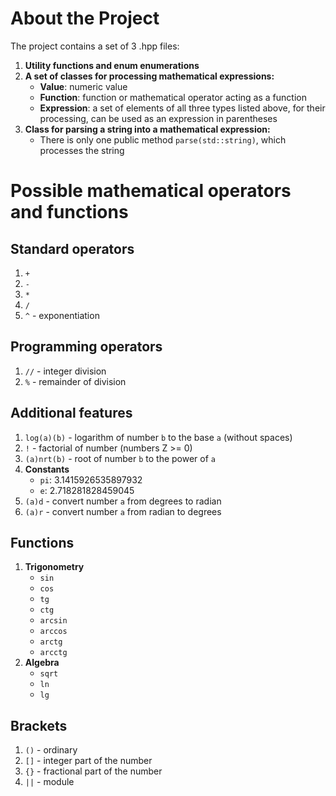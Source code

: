 # About the Project

The project contains a set of 3 .hpp files:

1. **Utility functions and enum enumerations**
2. **A set of classes for processing mathematical expressions:**
    - **Value**: numeric value
    - **Function**: function or mathematical operator acting as a function
    - **Expression**: a set of elements of all three types listed above, for their processing, can be used as an expression in parentheses
3. **Class for parsing a string into a mathematical expression:**
    - There is only one public method `parse(std::string)`, which processes the string

# Possible mathematical operators and functions

## Standard operators
1. `+`
2. `-`
3. `*`
4. `/`
5. `^` - exponentiation

## Programming operators
1. `//` - integer division
2. `%` - remainder of division

## Additional features
1. `log(a)(b)` - logarithm of number `b` to the base `a` (without spaces)
2. `!` - factorial of number (numbers Z >= 0)
3. `(a)nrt(b)` - root of number `b` to the power of `a`
4. **Constants**
    - `pi`: 3.1415926535897932
    - `e`: 2.718281828459045
5. `(a)d` - convert number `a` from degrees to radian
6. `(a)r` - convert number `a` from radian to degrees

## Functions
1. **Trigonometry**
    - `sin`
    - `cos`
    - `tg`
    - `ctg`
    - `arcsin`
    - `arccos`
    - `arctg`
    - `arcctg`
2. **Algebra**
    - `sqrt`
    - `ln`
    - `lg`
    
## Brackets
1. `()` - ordinary
2. `[]` - integer part of the number
3. `{}` - fractional part of the number
4. `||` - module
